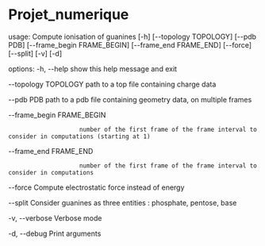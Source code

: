 # Projet_numerique

usage: Compute ionisation of guanines [-h] [--topology TOPOLOGY] [--pdb PDB] [--frame_begin FRAME_BEGIN] [--frame_end FRAME_END] [--force]
                                      [--split] [-v] [-d]

options:
  -h, --help            show this help message and exit
  
  --topology TOPOLOGY   path to a top file containing charge data
  
  --pdb PDB             path to a pdb file containing geometry data, on multiple frames
  
  --frame_begin FRAME_BEGIN
  
                        number of the first frame of the frame interval to consider in computations (starting at 1)
                        
  --frame_end FRAME_END
  
                        number of the first frame of the frame interval to consider in computations
                        
  --force               Compute electrostatic force instead of energy
  
  --split               Consider guanines as three entities : phosphate, pentose, base
  
  -v, --verbose         Verbose mode
  
  -d, --debug           Print arguments
  
